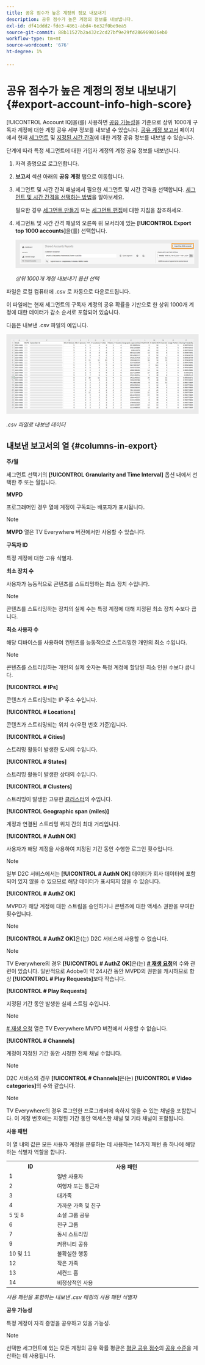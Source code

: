 ```yaml
---
title: 공유 점수가 높은 계정의 정보 내보내기
description: 공유 점수가 높은 계정의 정보를 내보냅니다.
exl-id: df41ddd2-fde3-4861-abd4-6e32f0be9ea5
source-git-commit: 88b11527b2a432c2cd27bf9e29fd286969036eb0
workflow-type: tm+mt
source-wordcount: '676'
ht-degree: 1%

---
```


# 공유 점수가 높은 계정의 정보 내보내기 {#export-account-info-high-score}

[!UICONTROL Account IQ]을(를) 사용하면 [공유 가능성](/help/accountiq/product-concepts.md#account-sharing-probability-def)을 기준으로 상위 1000개 구독자 계정에 대한 계정 공유 세부 정보를 내보낼 수 있습니다. [공유 계정 보고서](/help/accountiq/shared-acc-reports.md) 페이지에서 현재 [세그먼트](/help/accountiq/product-concepts.md#segment-def) 및 [지정된 시간 간격](/help/accountiq/product-concepts.md#time-interval-def)에 대한 계정 공유 정보를 내보낼 수 있습니다.

단계에 따라 특정 세그먼트에 대한 가입자 계정의 계정 공유 정보를 내보냅니다.

1. 자격 증명으로 로그인합니다.
1. **보고서** 섹션 아래의 **공유 계정** 탭으로 이동합니다.
1. 세그먼트 및 시간 간격 패널에서 필요한 세그먼트 및 시간 간격을 선택합니다. [세그먼트 및 시간 간격을 선택하는 방법](segments-timeinterval.md)을 알아보세요.

   필요한 경우 [세그먼트 만들기](work-with-segments.md#create-new-segment) 또는 [세그먼트 편집](work-with-segments.md#edit-segment)에 대한 지침을 참조하세요.

1. 세그먼트 및 시간 간격 패널의 오른쪽 위 모서리에 있는 **[!UICONTROL Export top 1000 accounts]**&#x200B;을(를) 선택합니다.

   ![상위 1000개 계정 내보내기](assets/export-top-1000-accounts.png)

   *상위 1000개 계정 내보내기 옵션 선택*

파일은 로컬 컴퓨터에 .csv 로 자동으로 다운로드됩니다.

이 파일에는 현재 세그먼트의 구독자 계정의 공유 확률을 기반으로 한 상위 1000개 계정에 대한 데이터가 감소 순서로 포함되어 있습니다.

다음은 내보낸 .csv 파일의 예입니다.

![내보낸 데이터를 .csv 파일로](assets/exported-csv.png)

*.csv 파일로 내보낸 데이터*

## 내보낸 보고서의 열 {#columns-in-export}

**주/월**

세그먼트 선택기의 **[!UICONTROL Granularity and Time Interval]** 옵션 내에서 선택한 주 또는 월입니다.

**MVPD**

프로그래머인 경우 열에 계정이 구독되는 배포자가 표시됩니다.

>[!NOTE]
>
> **MVPD** 열은 TV Everywhere 버전에서만 사용할 수 있습니다.

**구독자 ID**

특정 계정에 대한 고유 식별자.

**최소 장치 수**

사용자가 능동적으로 콘텐츠를 스트리밍하는 최소 장치 수입니다.

>[!NOTE]
>
>콘텐츠를 스트리밍하는 장치의 실제 수는 특정 계정에 대해 지정된 최소 장치 수보다 큽니다.

**최소 사용자 수**

해당 디바이스를 사용하여 컨텐츠를 능동적으로 스트리밍한 개인의 최소 수입니다.

>[!NOTE]
>
>콘텐츠를 스트리밍하는 개인의 실제 숫자는 특정 계정에 할당된 최소 인원 수보다 큽니다.

**[!UICONTROL # IPs]**

콘텐츠가 스트리밍되는 IP 주소 수입니다.

**[!UICONTROL # Locations]**

콘텐츠가 스트리밍되는 위치 수(우편 번호 기준)입니다.

**[!UICONTROL # Cities]**

스트리밍 활동이 발생한 도시의 수입니다.

**[!UICONTROL # States]**

스트리밍 활동이 발생한 상태의 수입니다.

**[!UICONTROL # Clusters]**

스트리밍이 발생한 고유한 [클러스터](/help/accountiq/product-concepts.md#cluster-def)의 수입니다.

**[!UICONTROL Geographic span (miles)]**

계정과 연결된 스트리밍 위치 간의 최대 거리입니다.

**[!UICONTROL # AuthN OK]**

사용자가 해당 계정을 사용하여 지정된 기간 동안 수행한 로그인 횟수입니다.

>[!NOTE]
>
> 일부 D2C 서비스에서는 **[!UICONTROL # AuthN OK]** 데이터가 회사 데이터에 포함되어 있지 않을 수 있으므로 해당 데이터가 표시되지 않을 수 있습니다.

**[!UICONTROL # AuthZ OK]**

MVPD가 해당 계정에 대한 스트림을 승인하거나 콘텐츠에 대한 액세스 권한을 부여한 횟수입니다.

>[!NOTE]
>
>**[!UICONTROL # AuthZ OK]**&#x200B;은(는) D2C 서비스에 사용할 수 없습니다.

>[!NOTE]
>
>TV Everywhere의 경우 **[!UICONTROL # AuthZ OK]**&#x200B;은(는) **[# 재생 요청](/help/accountiq/product-concepts.md##play-requests-def)**&#x200B;의 수와 관련이 있습니다. 일반적으로 Adobe이 약 24시간 동안 MVPD의 권한을 캐시하므로 항상 **[!UICONTROL # Play Requests]**&#x200B;보다 작습니다.


**[!UICONTROL # Play Requests]**

지정된 기간 동안 발생한 실제 스트림 수입니다.

>[!NOTE]
>
>[# 재생 요청](/help/accountiq/product-concepts.md##play-requests-def) 열은 TV Everywhere MVPD 버전에서 사용할 수 없습니다.

**[!UICONTROL # Channels]**

계정이 지정된 기간 동안 시청한 전체 채널 수입니다.

>[!NOTE]
>
> D2C 서비스의 경우 **[!UICONTROL # Channels]**&#x200B;은(는) **[!UICONTROL # Video categories]**&#x200B;의 수와 같습니다.

>[!NOTE]
>
>TV Everywhere의 경우 로그인한 프로그래머에 속하지 않을 수 있는 채널을 포함합니다. 이 계정 번호에는 지정된 기간 동안 액세스한 채널 및 기타 채널이 포함됩니다.


**사용 패턴**

이 열 내의 값은 모든 사용자 계정을 분류하는 데 사용하는 14가지 패턴 중 하나에 해당하는 식별자 역할을 합니다.

<table>
    <tbody>
      <tr>
        <th style="width:10%">ID</th>
        <th style="width:30%">사용 패턴</th>
      </tr>
      <tr>
        <td>1</td>
        <td>일반 사용자</td>
      </tr>
      <tr>
        <td>2</td>
        <td>여행자 또는 통근자</td>
      </tr>
      <tr>
        <td>3</td>
        <td>대가족</td>
      </tr>
      <tr>
        <td>4</td>
        <td>가까운 가족 및 친구</td>
      </tr>
      </tr>
         <td>5 및 8</td>
         <td>소셜 그룹 공유</td>
      </tr>
      </tr>
         <td>6</td>
         <td>친구 그룹</td>
      </tr>
      </tr>
         <td>7</td>
         <td>동시 스트리밍</td>
      </tr>
      </tr>
         <td>9</td>
         <td>커뮤니티 공유</td>
      </tr>
      </tr>
         <td>10 및 11</td>
         <td>불확실한 행동</td>
      </tr>
      </tr>
         <td>12</td>
         <td>작은 가족</td>
      </tr>
      </tr>
         <td>13</td>
         <td>세컨드 홈 </td>
      </tr>
      </tr>
         <td>14</td>
         <td>비정상적인 사용</td>
      </tr>
    </tbody>
  </table>

*사용 패턴을 포함하는 내보낸 .csv 매핑의 사용 패턴 식별자*

**공유 가능성**

특정 계정이 자격 증명을 공유하고 있을 가능성.

>[!NOTE]
>
> 선택한 세그먼트에 있는 모든 계정의 공유 확률 평균은 [평균 공유 점수](/help/accountiq/data-panels.md#aggregated-sharing)의 [공유 수준](/help/accountiq/data-panels.md#sharing-level)을 계산하는 데 사용됩니다.
